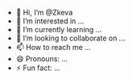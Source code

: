 - 👋 Hi, I’m @Zkeva
- 👀 I’m interested in ...
- 🌱 I’m currently learning ...
- 💞️ I’m looking to collaborate on ...
- 📫 How to reach me ...
- 😄 Pronouns: ...
- ⚡ Fun fact: ...

<!---
Zkeva/Zkeva is a ✨ special ✨ repository because its `README.md` (this file) appears on your GitHub profile.
You can click the Preview link to take a look at your changes.
--->
